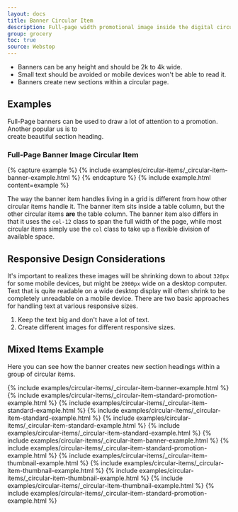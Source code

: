 ```yaml
---
layout: docs
title: Banner Circular Item
description: Full-page width promotional image inside the digital circular.
group: grocery
toc: true
source: Webstop
---
```


- Banners can be any height and should be 2k to 4k wide. 
- Small text should be avoided or mobile devices won't be able to read it. 
- Banners create new sections within a circular page.

## Examples

Full-Page banners can be used to draw a lot of attention to a promotion. Another popular us is to  
create beautiful section heading.

### Full-Page Banner Image Circular Item 

{% capture example %}
{% include examples/circular-items/_circular-item-banner-example.html %}
{% endcapture %}
{% include example.html content=example %}

The way the banner item handles living in a grid is different from how other circular items handle it. 
The banner item sits inside a table column, but the other circular items **are** the table column. The 
banner item also differs in that it uses the `col-12` class to span the full width of the page, while 
most circular items simply use the `col` class to take up a flexible division of available space.

## Responsive Design Considerations

It's important to realizes these images will be shrinking down to about `320px` for some mobile 
devices, but might be `2000px` wide on a desktop computer. Text that is quite readable on a wide 
desktop display will often shrink to be completely unreadable on a mobile device. There are two 
basic approaches for handling text at various responsive sizes.

1. Keep the text big and don't have a lot of text.
2. Create different images for different responsive sizes.



## Mixed Items Example

Here you can see how the banner creates new section headings within a group of circular items.

<div class="bd-example">
  <div class="row">
    {% include examples/circular-items/_circular-item-banner-example.html %}
    {% include examples/circular-items/_circular-item-standard-promotion-example.html %}
    {% include examples/circular-items/_circular-item-standard-example.html %}
    {% include examples/circular-items/_circular-item-standard-example.html %}
    {% include examples/circular-items/_circular-item-standard-example.html %}
    {% include examples/circular-items/_circular-item-standard-example.html %}
    {% include examples/circular-items/_circular-item-banner-example.html %}
    {% include examples/circular-items/_circular-item-standard-promotion-example.html %}
    {% include examples/circular-items/_circular-item-thumbnail-example.html %}
    {% include examples/circular-items/_circular-item-thumbnail-example.html %}
    {% include examples/circular-items/_circular-item-thumbnail-example.html %}
    {% include examples/circular-items/_circular-item-thumbnail-example.html %}
    {% include examples/circular-items/_circular-item-standard-promotion-example.html %}
  </div>
</div>
